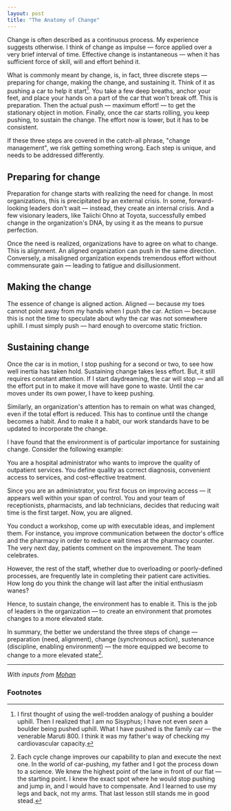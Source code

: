 ```yaml
---
layout: post
title: "The Anatomy of Change"
---
```


Change is often described as a continuous process. My experience suggests otherwise. I think of change as impulse — force applied over a very brief interval of time. Effective change is instantaneous — when it has sufficient force of skill, will and effort behind it.

What is commonly meant by change, is, in fact, three discrete steps — preparing for change, making the change, and sustaining it. Think of it as pushing a car to help it start[^1]. You take a few deep breaths, anchor your feet, and place your hands on a part of the car that won't break off. This is preparation. Then the actual push — maximum effort! — to get the stationary object in motion. Finally, once the car starts rolling, you keep pushing, to sustain the change. The effort now is lower, but it has to be consistent.

If these three steps are covered in the catch-all phrase, "change management", we risk getting something wrong. Each step is unique, and needs to be addressed differently.

## Preparing for change
Preparation for change starts with realizing the need for change. In most organizations, this is precipitated by an external crisis. In some, forward-looking leaders don't wait &mdash; instead, they create an internal crisis. And a few visionary leaders, like Taiichi Ohno at Toyota, successfully embed change in the organization's DNA, by using it as the means to pursue perfection. 

Once the need is realized, organizations have to agree on what to change. This is alignment. An aligned organization can push in the same direction. Conversely, a misaligned organization expends tremendous effort without commensurate gain — leading to fatigue and disillusionment. 

## Making the change
The essence of change is aligned action. Aligned &mdash; because my toes cannot point away from my hands when I push the car. Action &mdash; because this is not the time to speculate about why the car was not somewhere uphill. I must simply push &mdash; hard enough to overcome static friction.

## Sustaining change
Once the car is in motion, I stop pushing for a second or two, to see how well inertia has taken hold. Sustaining change takes less effort. But, it still requires constant attention. If I start daydreaming, the car will stop — and all the effort put in to make it move will have gone to waste. Until the car moves under its own power, I have to keep pushing.

Similarly, an organization's attention has to remain on what was changed, even if the total effort is reduced. This has to continue until the change becomes a habit. And to make it a habit, our work standards have to be updated to incorporate the change.

I have found that the environment is of particular importance for sustaining change. Consider the following example:

You are a hospital administrator who wants to improve the quality of outpatient services. You define quality as correct diagnosis, convenient access to services, and cost-effective treatment.

Since you are an administrator, you first focus on improving access &mdash; it appears well within your span of control. You and your team of receptionists, pharmacists, and lab technicians, decides that reducing wait time is the first target. Now, you are aligned.

You conduct a workshop, come up with executable ideas, and implement them. For instance, you improve communication between the doctor's office and the pharmacy in order to reduce wait times at the pharmacy counter. The very next day, patients comment on the improvement. The team celebrates.

However, the rest of the staff, whether due to overloading or poorly-defined processes, are frequently late in completing their patient care activities. How long do you think the change will last after the initial enthusiasm wanes?

Hence, to sustain change, the environment has to enable it. This is the job of leaders in the organization &mdash; to create an environment that promotes changes to a more elevated state.

In summary, the better we understand the three steps of change — preparation (need, alignment), change (synchronous action), sustenance (discipline, enabling environment) — the more equipped we become to change to a more elevated state[^3].

---
_With inputs from <a href="https://www.linkedin.com/in/nmohanns/" target="blank">Mohan</a>_

### Footnotes
[^1]: I first thought of using the well-trodden analogy of pushing a boulder uphill. Then I realized that I am no Sisyphus; I have not even _seen_ a boulder being pushed uphill. What I have pushed is the family car &mdash; the venerable Maruti 800. I think it was my father's way of checking my cardiovascular capacity. 
[^2]: This rebalancing can be achieved if we update our work standards to incorporate the change.
[^3]: Each cycle change improves our capability to plan and execute the next one. In the world of car-pushing, my father and I got the process down to a science. We knew the highest point of the lane in front of our flat &mdash; the starting point. I knew the exact spot where he would stop pushing and jump in, and I would have to compensate. And I learned to use my legs and back, not my arms. That last lesson still stands me in good stead.
